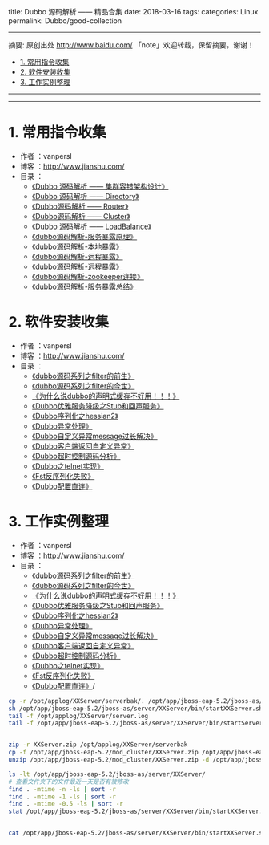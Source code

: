 title: Dubbo 源码解析 —— 精品合集
date: 2018-03-16
tags:
categories: Linux
permalink: Dubbo/good-collection

-------

摘要: 原创出处 http://www.baidu.com/ 「note」欢迎转载，保留摘要，谢谢！

- [1. 常用指令收集](https://github.com/vanpersl/note/blob/master/Linux/Linux_%E5%B8%B8%E7%94%A8%E6%8C%87%E4%BB%A4%E5%90%88%E9%9B%86.md#1-%E5%B8%B8%E7%94%A8%E6%8C%87%E4%BB%A4%E6%94%B6%E9%9B%86)
- [2. 软件安装收集](https://github.com/vanpersl/note/blob/master/Linux/Linux_%E5%B8%B8%E7%94%A8%E6%8C%87%E4%BB%A4%E5%90%88%E9%9B%86.md#2-%E8%BD%AF%E4%BB%B6%E5%AE%89%E8%A3%85%E6%94%B6%E9%9B%86)
- [3. 工作实例整理](https://github.com/vanpersl/note/blob/master/Linux/Linux_%E5%B8%B8%E7%94%A8%E6%8C%87%E4%BB%A4%E5%90%88%E9%9B%86.md#3-%E5%B7%A5%E4%BD%9C%E5%AE%9E%E4%BE%8B%E6%95%B4%E7%90%86)


-------


-------

# 1. 常用指令收集

* 作者 ：vanpersl
* 博客 ：http://www.jianshu.com/
* 目录 ：
    * [《Dubbo 源码解析 —— 集群容错架构设计》](https://mp.weixin.qq.com/s?__biz=MzUzMTA2NTU2Ng==&mid=2247483767&idx=1&sn=faf031cdc362599276d3cc58598dd51d&chksm=fa497ec6cd3ef7d0729f6dff9baa116b91dfa6624ffac618620d46558d1d23afeb4b9cf789d2#rd) 
    * [《Dubbo 源码解析 —— Directory》](https://mp.weixin.qq.com/s?__biz=MzUzMTA2NTU2Ng==&mid=2247483776&idx=1&sn=0410235af44b2991c163cfdfefeb26e4&chksm=fa497e31cd3ef727d30b1000a6e805c1c69fe65aef5b771d93b5283be4141850d234d5d765c0#rd)
    * [《Dubbo源码解析 —— Router》](https://mp.weixin.qq.com/s?__biz=MzUzMTA2NTU2Ng==&mid=2247483785&idx=1&sn=a858a8cef7ecd86ac966138bfc28e6e0&chksm=fa497e38cd3ef72e3a16ef1c7294c379c73785de6e64388ec3e82986eda9bb4dfffbbb29b81e#rd)
    * [《Dubbo源码解析 —— Cluster》](https://mp.weixin.qq.com/s?__biz=MzUzMTA2NTU2Ng==&mid=2247483794&idx=1&sn=02f1685fc1b0d32e3490d4d7536d6a6e&chksm=fa497e23cd3ef7351e30893cc79205fd684f69d1643056342b16dcdd20ac0293d1bcbaae60ab#rd)
    * [《Dubbo 源码解析 —— LoadBalance》](http://www.jianshu.com/p/53feb7f5f5d9)
    * [《dubbo源码解析-服务暴露原理》](http://www.jianshu.com/p/60a9263f2ee2)
    * [《dubbo源码解析-本地暴露》](http://www.jianshu.com/p/1c53767359c6)
    * [《dubbo源码解析-远程暴露》](http://www.jianshu.com/p/893f7e6e0c58)
    * [《dubbo源码解析-远程暴露》](http://www.jianshu.com/p/893f7e6e0c58)
    * [《dubbo源码解析-zookeeper连接》](http://www.jianshu.com/p/f06d62fd1a73)
    * [《dubbo源码解析-服务暴露总结》](http://www.jianshu.com/u/f7daa458b874)

# 2. 软件安装收集

* 作者 ：vanpersl
* 博客 ：http://www.jianshu.com/
* 目录 ：
    * [《dubbo源码系列之filter的前生》](https://my.oschina.net/qixiaobo025/blog/995254)
    * [《dubbo源码系列之filter的今世》](https://my.oschina.net/qixiaobo025/blog/995281)
    * [《为什么说dubbo的声明式缓存不好用！！！》](https://my.oschina.net/qixiaobo025/blog/995772)
    * [《Dubbo优雅服务降级之Stub和回声服务》](https://my.oschina.net/qixiaobo025/blog/1014845)
    * [《Dubbo序列化之hessian2》](https://my.oschina.net/qixiaobo025/blog/1073902)
    * [《Dubbo异常处理》](https://my.oschina.net/qixiaobo025/blog/1142720)
    * [《Dubbo自定义异常message过长解决》](https://my.oschina.net/qixiaobo025/blog/1153876)
    * [《Dubbo客户端返回自定义异常》](https://my.oschina.net/qixiaobo025/blog/1154492)
    * [《Dubbo超时控制源码分析》](https://my.oschina.net/qixiaobo025/blog/1186779)
    * [《Dubbo之telnet实现》](https://my.oschina.net/qixiaobo025/blog/1417321)
    * [《Fst反序列化失败》](https://my.oschina.net/qixiaobo025/blog/1519566)
    * [《Dubbo配置直连》](https://my.oschina.net/qixiaobo025/blog/1527009)
    

# 3. 工作实例整理

* 作者 ：vanpersl
* 博客 ：http://www.jianshu.com/
* 目录 ：
    * [《dubbo源码系列之filter的前生》](https://my.oschina.net/qixiaobo025/blog/995254)
    * [《dubbo源码系列之filter的今世》](https://my.oschina.net/qixiaobo025/blog/995281)
    * [《为什么说dubbo的声明式缓存不好用！！！》](https://my.oschina.net/qixiaobo025/blog/995772)
    * [《Dubbo优雅服务降级之Stub和回声服务》](https://my.oschina.net/qixiaobo025/blog/1014845)
    * [《Dubbo序列化之hessian2》](https://my.oschina.net/qixiaobo025/blog/1073902)
    * [《Dubbo异常处理》](https://my.oschina.net/qixiaobo025/blog/1142720)
    * [《Dubbo自定义异常message过长解决》](https://my.oschina.net/qixiaobo025/blog/1153876)
    * [《Dubbo客户端返回自定义异常》](https://my.oschina.net/qixiaobo025/blog/1154492)
    * [《Dubbo超时控制源码分析》](https://my.oschina.net/qixiaobo025/blog/1186779)
    * [《Dubbo之telnet实现》](https://my.oschina.net/qixiaobo025/blog/1417321)
    * [《Fst反序列化失败》](https://my.oschina.net/qixiaobo025/blog/1519566)
    * [《Dubbo配置直连》](https://my.oschina.net/qixiaobo025/blog/1527009)/
    
```sh
cp -r /opt/applog/XXServer/serverbak/. /opt/app/jboss-eap-5.2/jboss-as/server/XXServer/
sh /opt/app/jboss-eap-5.2/jboss-as/server/XXServer/bin/startXXServer.sh
tail -f /opt/applog/XXServer/server.log
tail -f /opt/app/jboss-eap-5.2/jboss-as/server/XXServer/bin/startServer.log


zip -r XXServer.zip /opt/applog/XXServer/serverbak
cp -f /opt/app/jboss-eap-5.2/mod_cluster/XXServer.zip /opt/app/jboss-eap-5.2/jboss-as/server/XXServer.zip
unzip /opt/app/jboss-eap-5.2/mod_cluster/XXServer.zip -d /opt/app/jboss-eap-5.2/jboss-as/server/XXServer/

ls -lt /opt/app/jboss-eap-5.2/jboss-as/server/XXServer/
# 查看文件夹下的文件最近一天是否有被修改
find . -mtime -n -ls | sort -r
find . -mtime -1 -ls | sort -r
find . -mtime -0.5 -ls | sort -r
stat /opt/app/jboss-eap-5.2/jboss-as/server/XXServer/bin/startXXServer.sh


cat /opt/app/jboss-eap-5.2/jboss-as/server/XXServer/bin/startXXServer.sh
```
